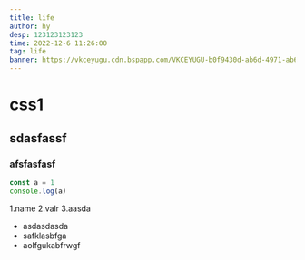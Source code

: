 ```yaml
---
title: life
author: hy
desp: 123123123123
time: 2022-12-6 11:26:00
tag: life
banner: https://vkceyugu.cdn.bspapp.com/VKCEYUGU-b0f9430d-ab6d-4971-ab65-b47449ca2e9a/86d98c5c-dcd5-451f-bc34-67517220371c.png
---
```


# css1
## sdasfassf
### afsfasfasf
```javascript
const a = 1
console.log(a)
```
1.name
2.valr
3.aasda

- asdasdasda
- safklasbfga 
- aolfgukabfrwgf

